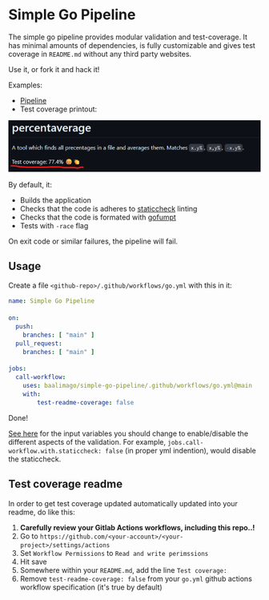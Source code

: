 # Simple Go Pipeline
The simple go pipeline provides modular validation and test-coverage.
It has minimal amounts of dependencies, is fully customizable and gives test coverage in `README.md` without any third party websites.

Use it, or fork it and hack it! 

Examples:
  - [Pipeline](https://github.com/baalimago/percentaverage/actions/runs/7308650137)
  - Test coverage printout:

![Test coverage printout](./img/test-coverage-update.md.png)

By default, it:
  - Builds the application
  - Checks that the code is adheres to [staticcheck](https://staticcheck.dev/) linting
  - Checks that the code is formated with [gofumpt](https://github.com/mvdan/gofumpt)
  - Tests with `-race` flag

On exit code or similar failures, the pipeline will fail.


## Usage
Create a file `<github-repo>/.github/workflows/go.yml` with this in it: 

```yaml
name: Simple Go Pipeline

on:
  push:
    branches: [ "main" ]
  pull_request:
    branches: [ "main" ]

jobs:
  call-workflow:
    uses: baalimago/simple-go-pipeline/.github/workflows/go.yml@main
    with:
        test-readme-coverage: false
```

Done!

[See here](https://github.com/baalimago/simple-go-pipeline/blob/main/.github/workflows/go.yml) for the input variables you should change to enable/disable the different aspects of the validation.
For example, `jobs.call-workflow.with.staticcheck: false` (in proper yml indention), would disable the staticcheck.

## Test coverage readme
In order to get test coverage updated automatically updated into your readme, do like this:
1. __Carefully review your Gitlab Actions workflows, including this repo..!__
1. Go to `https://github.com/<your-account>/<your-project>/settings/actions`
1. Set `Workflow Permissions` to `Read and write perimssions` 
1. Hit save
1. Somewhere within your `README.md`, add the line `Test coverage:`
1. Remove `test-readme-coverage: false` from your `go.yml` github actions workflow specification (it's true by default)
